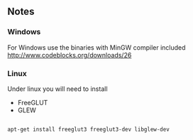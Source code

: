 Notes
-----

### Windows

For Windows use the binaries with MinGW compiler included http://www.codeblocks.org/downloads/26


### Linux

Under linux you will need to install
* FreeGLUT
* GLEW

<code>
apt-get install freeglut3 freeglut3-dev libglew-dev
</code>
